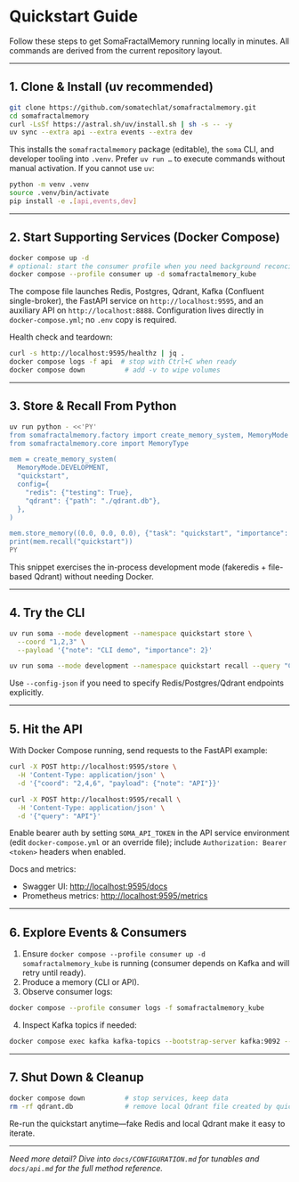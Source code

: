 # Quickstart Guide

Follow these steps to get SomaFractalMemory running locally in minutes. All commands are derived from the current repository layout.

---

## 1. Clone & Install (uv recommended)
```bash
git clone https://github.com/somatechlat/somafractalmemory.git
cd somafractalmemory
curl -LsSf https://astral.sh/uv/install.sh | sh -s -- -y
uv sync --extra api --extra events --extra dev
```
This installs the `somafractalmemory` package (editable), the `soma` CLI, and developer tooling into `.venv`. Prefer `uv run …` to execute commands without manual activation. If you cannot use `uv`:
```bash
python -m venv .venv
source .venv/bin/activate
pip install -e .[api,events,dev]
```

---

## 2. Start Supporting Services (Docker Compose)
```bash
docker compose up -d
# optional: start the consumer profile when you need background reconciliation
docker compose --profile consumer up -d somafractalmemory_kube
```
The compose file launches Redis, Postgres, Qdrant, Kafka (Confluent single-broker), the FastAPI service on `http://localhost:9595`, and an auxiliary API on `http://localhost:8888`. Configuration lives directly in `docker-compose.yml`; no `.env` copy is required.

Health check and teardown:
```bash
curl -s http://localhost:9595/healthz | jq .
docker compose logs -f api  # stop with Ctrl+C when ready
docker compose down          # add -v to wipe volumes
```

---

## 3. Store & Recall From Python
```bash
uv run python - <<'PY'
from somafractalmemory.factory import create_memory_system, MemoryMode
from somafractalmemory.core import MemoryType

mem = create_memory_system(
  MemoryMode.DEVELOPMENT,
  "quickstart",
  config={
    "redis": {"testing": True},
    "qdrant": {"path": "./qdrant.db"},
  },
)

mem.store_memory((0.0, 0.0, 0.0), {"task": "quickstart", "importance": 4}, MemoryType.EPISODIC)
print(mem.recall("quickstart"))
PY
```
This snippet exercises the in-process development mode (fakeredis + file-based Qdrant) without needing Docker.

---

## 4. Try the CLI
```bash
uv run soma --mode development --namespace quickstart store \
  --coord "1,2,3" \
  --payload '{"note": "CLI demo", "importance": 2}'

uv run soma --mode development --namespace quickstart recall --query "CLI"
```
Use `--config-json` if you need to specify Redis/Postgres/Qdrant endpoints explicitly.

---

## 5. Hit the API
With Docker Compose running, send requests to the FastAPI example:
```bash
curl -X POST http://localhost:9595/store \
  -H 'Content-Type: application/json' \
  -d '{"coord": "2,4,6", "payload": {"note": "API"}}'

curl -X POST http://localhost:9595/recall \
  -H 'Content-Type: application/json' \
  -d '{"query": "API"}'
```
Enable bearer auth by setting `SOMA_API_TOKEN` in the API service environment (edit `docker-compose.yml` or an override file); include `Authorization: Bearer <token>` headers when enabled.

Docs and metrics:
- Swagger UI: <http://localhost:9595/docs>
- Prometheus metrics: <http://localhost:9595/metrics>

---

## 6. Explore Events & Consumers
1. Ensure `docker compose --profile consumer up -d somafractalmemory_kube` is running (consumer depends on Kafka and will retry until ready).
2. Produce a memory (CLI or API).
3. Observe consumer logs:
  ```bash
  docker compose --profile consumer logs -f somafractalmemory_kube
  ```
4. Inspect Kafka topics if needed:
  ```bash
  docker compose exec kafka kafka-topics --bootstrap-server kafka:9092 --list
  ```

---

## 7. Shut Down & Cleanup
```bash
docker compose down          # stop services, keep data
rm -rf qdrant.db             # remove local Qdrant file created by quickstart
```
Re-run the quickstart anytime—fake Redis and local Qdrant make it easy to iterate.

---

*Need more detail? Dive into `docs/CONFIGURATION.md` for tunables and `docs/api.md` for the full method reference.*
